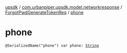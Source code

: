 [upsdk](../../index.md) / [com.urbanpiper.upsdk.model.networkresponse](../index.md) / [ForgotPwdGenerateTokenReq](index.md) / [phone](./phone.md)

# phone

`@SerializedName("phone") var phone: `[`String`](https://kotlinlang.org/api/latest/jvm/stdlib/kotlin/-string/index.html)